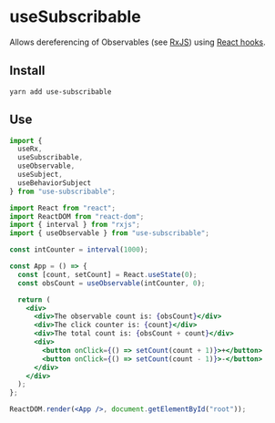 # useSubscribable

Allows dereferencing of Observables (see [RxJS](https://rxjs-dev.firebaseapp.com/)) using [React hooks](https://reactjs.org/docs/hooks-intro.html).

## Install

```
yarn add use-subscribable
```

## Use


```ts
import { 
  useRx,
  useSubscribable,
  useObservable, 
  useSubject, 
  useBehaviorSubject 
} from "use-subscribable";
```

```jsx
import React from "react";
import ReactDOM from "react-dom";
import { interval } from "rxjs";
import { useObservable } from "use-subscribable";

const intCounter = interval(1000);

const App = () => {
  const [count, setCount] = React.useState(0);
  const obsCount = useObservable(intCounter, 0);

  return (
    <div>
      <div>The observable count is: {obsCount}</div>
      <div>The click counter is: {count}</div>
      <div>The total count is: {obsCount + count}</div>
      <div>
        <button onClick={() => setCount(count + 1)}>+</button>
        <button onClick={() => setCount(count - 1)}>-</button>
      </div>
    </div>
  );
};

ReactDOM.render(<App />, document.getElementById("root"));
```
